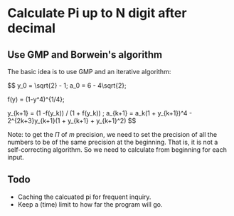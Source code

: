 # Calculate Pi up to N digit after decimal
## Use GMP and Borwein's algorithm
The basic idea is to use GMP and an iterative algorithm:

$$
y_0 = \sqrt{2} - 1; a_0 = 6 - 4\sqrt{2};

f(y) = (1-y^4)^{1/4};

y_{k+1} = (1 -f(y_k)) / (1 + f(y_k)) ; a_{k+1} = a_k(1 + y_{k+1})^4 - 2^{2k+3}y_{k+1}(1 + y_{k+1} + y_{k+1}^2)
$$

Note: to get the $\Pi$ of $m$ precision, we need to set the precision of all the numbers to be of the same precision at the beginning. That is, it is not a self-correcting algorithm. So we need to calculate from beginning for each input.

## Todo
* Caching the calcuated pi for frequent inquiry.
* Keep a (time) limit to how far the program will go.
